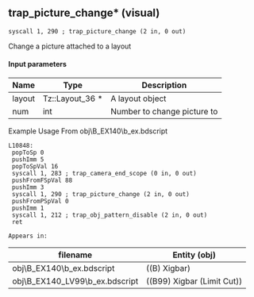 ## trap_picture_change* (visual)

`syscall 1, 290 ; trap_picture_change (2 in, 0 out)`

Change a picture attached to a layout

#### Input parameters
| Name | Type | Description
|------|------|------------
| layout   | Tz::Layout_36 *   | A layout object
| num   | int   | Number to change picture to


Example Usage From obj\B_EX140\b_ex.bdscript
```plaintext
L10848:
 popToSp 0
 pushImm 5
 popToSpVal 16
 syscall 1, 283 ; trap_camera_end_scope (0 in, 0 out)
 pushFromFSpVal 88
 pushImm 3
 syscall 1, 290 ; trap_picture_change (2 in, 0 out)
 pushFromPSpVal 0
 pushImm 1
 syscall 1, 212 ; trap_obj_pattern_disable (2 in, 0 out)
 ret
```





	Appears in:
| filename | Entity (obj)
|----------|-------------
| obj\B_EX140\b_ex.bdscript       | ((B) Xigbar)          
| obj\B_EX140_LV99\b_ex.bdscript       | ((B99) Xigbar (Limit Cut))          




